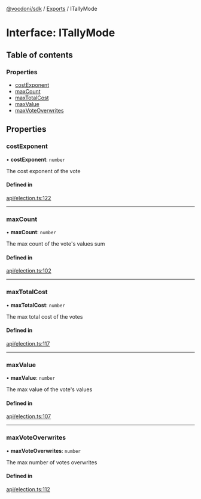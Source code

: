 [@vocdoni/sdk](/sdk) / [Exports](../modules) / ITallyMode

# Interface: ITallyMode

## Table of contents

### Properties

- [costExponent](ITallyMode#costexponent)
- [maxCount](ITallyMode#maxcount)
- [maxTotalCost](ITallyMode#maxtotalcost)
- [maxValue](ITallyMode#maxvalue)
- [maxVoteOverwrites](ITallyMode#maxvoteoverwrites)

## Properties

### costExponent

• **costExponent**: `number`

The cost exponent of the vote

#### Defined in

[api/election.ts:122](https://github.com/vocdoni/vocdoni-sdk/blob/9e24a20/src/api/election.ts#L122)

___

### maxCount

• **maxCount**: `number`

The max count of the vote's values sum

#### Defined in

[api/election.ts:102](https://github.com/vocdoni/vocdoni-sdk/blob/9e24a20/src/api/election.ts#L102)

___

### maxTotalCost

• **maxTotalCost**: `number`

The max total cost of the votes

#### Defined in

[api/election.ts:117](https://github.com/vocdoni/vocdoni-sdk/blob/9e24a20/src/api/election.ts#L117)

___

### maxValue

• **maxValue**: `number`

The max value of the vote's values

#### Defined in

[api/election.ts:107](https://github.com/vocdoni/vocdoni-sdk/blob/9e24a20/src/api/election.ts#L107)

___

### maxVoteOverwrites

• **maxVoteOverwrites**: `number`

The max number of votes overwrites

#### Defined in

[api/election.ts:112](https://github.com/vocdoni/vocdoni-sdk/blob/9e24a20/src/api/election.ts#L112)
